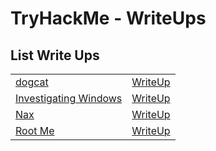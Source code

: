 # TryHackMe - WriteUps

## List Write Ups

<table>
    <tr>
        <td>
            <span>
                <a href="https://tryhackme.com/room/dogcat">dogcat</a>
            </span>
        </td>
        <td>
            <a href="./dogcat">WriteUp</a>
        </td>
    <tr>
    </tr>
        <td>
            <span>
                <a href="https://tryhackme.com/room/investigatingwindows">Investigating Windows</a>
            </span>
        </td>
        <td>
            <a href="./InvestigatingWindows">WriteUp</a>
        </td>
    <tr>
    </tr>
        <td>
            <span>
                <a href="https://tryhackme.com/room/nax">Nax</a>
            </span>
        </td>
        <td>
            <a href="./Nax">WriteUp</a>
        </td>
    </tr>
    <tr>
        <td>
            <span>
                <a href="https://tryhackme.com/room/rrootme">Root Me</a>
            </span>
        </td>
        <td>
            <a href="./RootMe">WriteUp</a>
        </td>
    </tr>
</table>